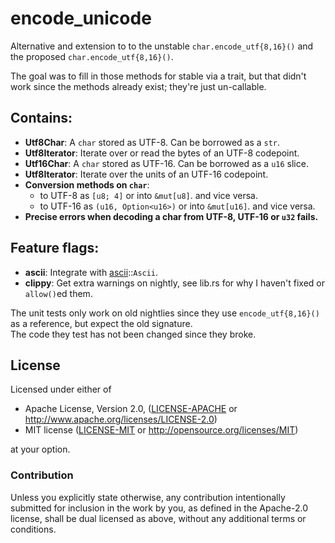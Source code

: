 # encode_unicode
Alternative and extension to to the unstable `char.encode_utf{8,16}()` and the proposed `char.encode_utf{8,16}()`.

The goal was to fill in those methods for stable via a trait,
but that didn't work since the methods already exist; they're just un-callable.

## Contains:
* **Utf8Char**: A `char` stored as UTF-8. Can be borrowed as a `str`.
* **Utf8Iterator**: Iterate over or read the bytes of an UTF-8 codepoint.
* **Utf16Char**: A `char` stored as UTF-16. Can be borrowed as a `u16` slice.
* **Utf8Iterator**: Iterate over the units of an UTF-16 codepoint.
* **Conversion methods on `char`**:
  * to UTF-8 as `[u8; 4]` or into `&mut[u8]`. and vice versa.
  * to UTF-16 as `(u16, Option<u16>)` or into `&mut[u16]`. and vice versa.
* **Precise errors when decoding a char from UTF-8, UTF-16 or `u32` fails.**

## Feature flags:
* **ascii**: Integrate with [ascii](https://tomprogrammer.github.io/rust-ascii/ascii/index.html)::`Ascii`.
* **clippy**: Get extra warnings on nightly, see lib.rs for why I haven't fixed or `allow()`ed them.

The unit tests only work on old nightlies since they use `encode_utf{8,16}()` as a reference,
but expect the old signature.  
The code they test has not been changed since they broke.

## License

Licensed under either of

 * Apache License, Version 2.0, ([LICENSE-APACHE](LICENSE-APACHE) or http://www.apache.org/licenses/LICENSE-2.0)
 * MIT license ([LICENSE-MIT](LICENSE-MIT) or http://opensource.org/licenses/MIT)

at your option.

### Contribution

Unless you explicitly state otherwise, any contribution intentionally
submitted for inclusion in the work by you, as defined in the Apache-2.0
license, shall be dual licensed as above, without any additional terms or
conditions.
